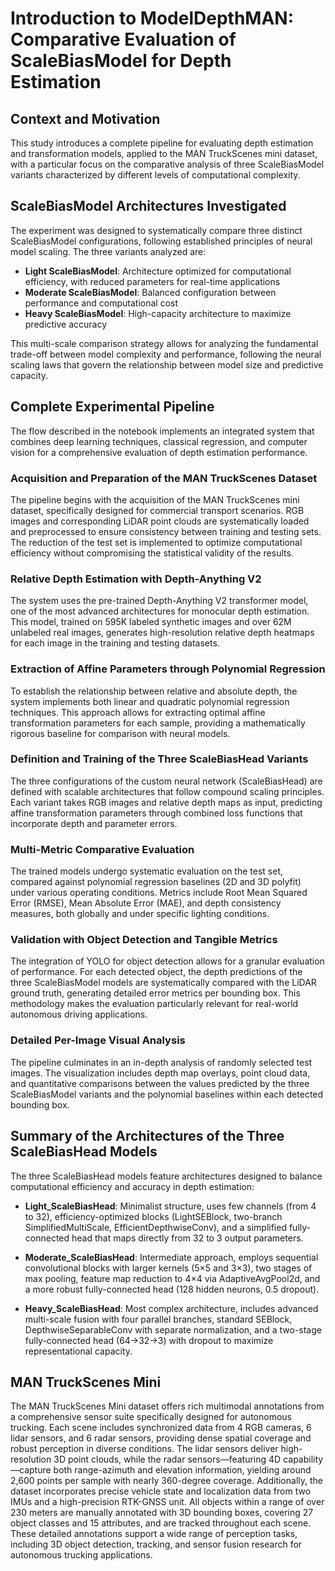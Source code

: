 # Introduction to ModelDepthMAN: Comparative Evaluation of ScaleBiasModel for Depth Estimation

## Context and Motivation
This study introduces a complete pipeline for evaluating depth estimation and transformation models, applied to the MAN TruckScenes mini dataset, with a particular focus on the comparative analysis of three ScaleBiasModel variants characterized by different levels of computational complexity.

## ScaleBiasModel Architectures Investigated
The experiment was designed to systematically compare three distinct ScaleBiasModel configurations, following established principles of neural model scaling. The three variants analyzed are:

- **Light ScaleBiasModel**: Architecture optimized for computational efficiency, with reduced parameters for real-time applications
- **Moderate ScaleBiasModel**: Balanced configuration between performance and computational cost
- **Heavy ScaleBiasModel**: High-capacity architecture to maximize predictive accuracy

This multi-scale comparison strategy allows for analyzing the fundamental trade-off between model complexity and performance, following the neural scaling laws that govern the relationship between model size and predictive capacity.

## Complete Experimental Pipeline
The flow described in the notebook implements an integrated system that combines deep learning techniques, classical regression, and computer vision for a comprehensive evaluation of depth estimation performance.

### Acquisition and Preparation of the MAN TruckScenes Dataset
The pipeline begins with the acquisition of the MAN TruckScenes mini dataset, specifically designed for commercial transport scenarios. RGB images and corresponding LiDAR point clouds are systematically loaded and preprocessed to ensure consistency between training and testing sets. The reduction of the test set is implemented to optimize computational efficiency without compromising the statistical validity of the results.

### Relative Depth Estimation with Depth-Anything V2
The system uses the pre-trained Depth-Anything V2 transformer model, one of the most advanced architectures for monocular depth estimation. This model, trained on 595K labeled synthetic images and over 62M unlabeled real images, generates high-resolution relative depth heatmaps for each image in the training and testing datasets.

### Extraction of Affine Parameters through Polynomial Regression
To establish the relationship between relative and absolute depth, the system implements both linear and quadratic polynomial regression techniques. This approach allows for extracting optimal affine transformation parameters for each sample, providing a mathematically rigorous baseline for comparison with neural models.

### Definition and Training of the Three ScaleBiasHead Variants
The three configurations of the custom neural network (ScaleBiasHead) are defined with scalable architectures that follow compound scaling principles. Each variant takes RGB images and relative depth maps as input, predicting affine transformation parameters through combined loss functions that incorporate depth and parameter errors.

### Multi-Metric Comparative Evaluation
The trained models undergo systematic evaluation on the test set, compared against polynomial regression baselines (2D and 3D polyfit) under various operating conditions. Metrics include Root Mean Squared Error (RMSE), Mean Absolute Error (MAE), and depth consistency measures, both globally and under specific lighting conditions.

### Validation with Object Detection and Tangible Metrics
The integration of YOLO for object detection allows for a granular evaluation of performance. For each detected object, the depth predictions of the three ScaleBiasModel models are systematically compared with the LiDAR ground truth, generating detailed error metrics per bounding box. This methodology makes the evaluation particularly relevant for real-world autonomous driving applications.

### Detailed Per-Image Visual Analysis
The pipeline culminates in an in-depth analysis of randomly selected test images. The visualization includes depth map overlays, point cloud data, and quantitative comparisons between the values predicted by the three ScaleBiasModel variants and the polynomial baselines within each detected bounding box.

## Summary of the Architectures of the Three ScaleBiasHead Models

The three ScaleBiasHead models feature architectures designed to balance computational efficiency and accuracy in depth estimation:

- **Light_ScaleBiasHead**: Minimalist structure, uses few channels (from 4 to 32), efficiency-optimized blocks (LightSEBlock, two-branch SimplifiedMultiScale, EfficientDepthwiseConv), and a simplified fully-connected head that maps directly from 32 to 3 output parameters.

- **Moderate_ScaleBiasHead**: Intermediate approach, employs sequential convolutional blocks with larger kernels (5×5 and 3×3), two stages of max pooling, feature map reduction to 4×4 via AdaptiveAvgPool2d, and a more robust fully-connected head (128 hidden neurons, 0.5 dropout).

- **Heavy_ScaleBiasHead**: Most complex architecture, includes advanced multi-scale fusion with four parallel branches, standard SEBlock, DepthwiseSeparableConv with separate normalization, and a two-stage fully-connected head (64→32→3) with dropout to maximize representational capacity.

## MAN TruckScenes Mini
The MAN TruckScenes Mini dataset offers rich multimodal annotations from a comprehensive sensor suite specifically designed for autonomous trucking. Each scene includes synchronized data from 4 RGB cameras, 6 lidar sensors, and 6 radar sensors, providing dense spatial coverage and robust perception in diverse conditions. The lidar sensors deliver high-resolution 3D point clouds, while the radar sensors—featuring 4D capability—capture both range-azimuth and elevation information, yielding around 2,600 points per sample with nearly 360-degree coverage. Additionally, the dataset incorporates precise vehicle state and localization data from two IMUs and a high-precision RTK-GNSS unit. All objects within a range of over 230 meters are manually annotated with 3D bounding boxes, covering 27 object classes and 15 attributes, and are tracked throughout each scene. These detailed annotations support a wide range of perception tasks, including 3D object detection, tracking, and sensor fusion research for autonomous trucking applications.
